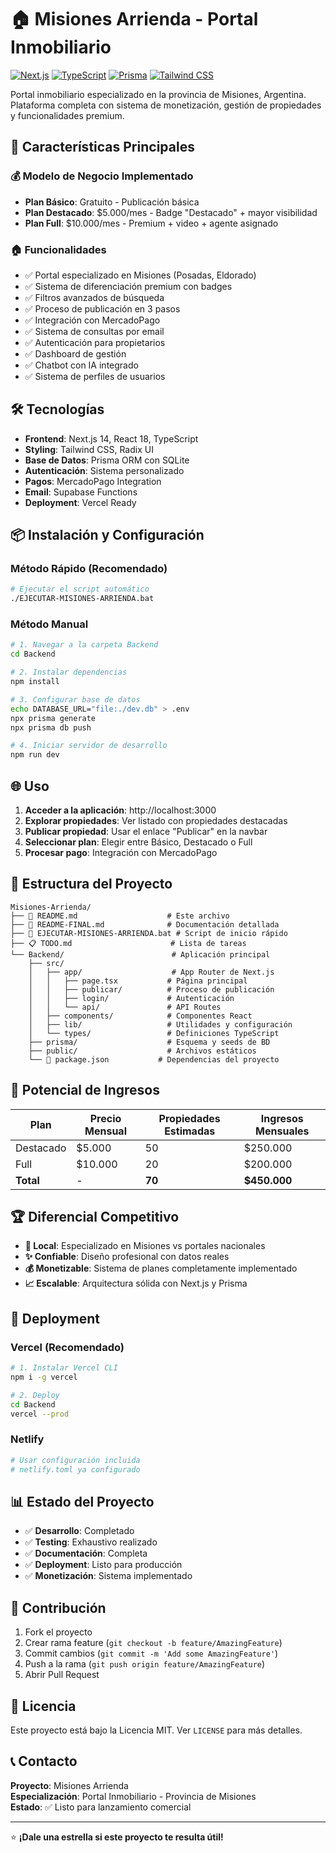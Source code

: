 # 🏠 Misiones Arrienda - Portal Inmobiliario

[![Next.js](https://img.shields.io/badge/Next.js-14.0.4-black?style=flat-square&logo=next.js)](https://nextjs.org/)
[![TypeScript](https://img.shields.io/badge/TypeScript-5.4.5-blue?style=flat-square&logo=typescript)](https://www.typescriptlang.org/)
[![Prisma](https://img.shields.io/badge/Prisma-5.7.1-2D3748?style=flat-square&logo=prisma)](https://www.prisma.io/)
[![Tailwind CSS](https://img.shields.io/badge/Tailwind_CSS-3.4.4-38B2AC?style=flat-square&logo=tailwind-css)](https://tailwindcss.com/)

Portal inmobiliario especializado en la provincia de Misiones, Argentina. Plataforma completa con sistema de monetización, gestión de propiedades y funcionalidades premium.

## 🚀 Características Principales

### 💰 **Modelo de Negocio Implementado**
- **Plan Básico**: Gratuito - Publicación básica
- **Plan Destacado**: $5.000/mes - Badge "Destacado" + mayor visibilidad
- **Plan Full**: $10.000/mes - Premium + video + agente asignado

### 🏠 **Funcionalidades**
- ✅ Portal especializado en Misiones (Posadas, Eldorado)
- ✅ Sistema de diferenciación premium con badges
- ✅ Filtros avanzados de búsqueda
- ✅ Proceso de publicación en 3 pasos
- ✅ Integración con MercadoPago
- ✅ Sistema de consultas por email
- ✅ Autenticación para propietarios
- ✅ Dashboard de gestión
- ✅ Chatbot con IA integrado
- ✅ Sistema de perfiles de usuarios

## 🛠️ Tecnologías

- **Frontend**: Next.js 14, React 18, TypeScript
- **Styling**: Tailwind CSS, Radix UI
- **Base de Datos**: Prisma ORM con SQLite
- **Autenticación**: Sistema personalizado
- **Pagos**: MercadoPago Integration
- **Email**: Supabase Functions
- **Deployment**: Vercel Ready

## 📦 Instalación y Configuración

### Método Rápido (Recomendado)
```bash
# Ejecutar el script automático
./EJECUTAR-MISIONES-ARRIENDA.bat
```

### Método Manual
```bash
# 1. Navegar a la carpeta Backend
cd Backend

# 2. Instalar dependencias
npm install

# 3. Configurar base de datos
echo DATABASE_URL="file:./dev.db" > .env
npx prisma generate
npx prisma db push

# 4. Iniciar servidor de desarrollo
npm run dev
```

## 🌐 Uso

1. **Acceder a la aplicación**: http://localhost:3000
2. **Explorar propiedades**: Ver listado con propiedades destacadas
3. **Publicar propiedad**: Usar el enlace "Publicar" en la navbar
4. **Seleccionar plan**: Elegir entre Básico, Destacado o Full
5. **Procesar pago**: Integración con MercadoPago

## 📁 Estructura del Proyecto

```
Misiones-Arrienda/
├── 📄 README.md                    # Este archivo
├── 📄 README-FINAL.md              # Documentación detallada
├── 🚀 EJECUTAR-MISIONES-ARRIENDA.bat # Script de inicio rápido
├── 📋 TODO.md                      # Lista de tareas
└── Backend/                        # Aplicación principal
    ├── src/
    │   ├── app/                    # App Router de Next.js
    │   │   ├── page.tsx           # Página principal
    │   │   ├── publicar/          # Proceso de publicación
    │   │   ├── login/             # Autenticación
    │   │   └── api/               # API Routes
    │   ├── components/            # Componentes React
    │   ├── lib/                   # Utilidades y configuración
    │   └── types/                 # Definiciones TypeScript
    ├── prisma/                    # Esquema y seeds de BD
    ├── public/                    # Archivos estáticos
    └── 📄 package.json           # Dependencias del proyecto
```

## 🎯 Potencial de Ingresos

| Plan | Precio Mensual | Propiedades Estimadas | Ingresos Mensuales |
|------|----------------|----------------------|-------------------|
| Destacado | $5.000 | 50 | $250.000 |
| Full | $10.000 | 20 | $200.000 |
| **Total** | - | **70** | **$450.000** |

## 🏆 Diferencial Competitivo

- **🎯 Local**: Especializado en Misiones vs portales nacionales
- **✨ Confiable**: Diseño profesional con datos reales
- **💰 Monetizable**: Sistema de planes completamente implementado
- **📈 Escalable**: Arquitectura sólida con Next.js y Prisma

## 🚀 Deployment

### Vercel (Recomendado)
```bash
# 1. Instalar Vercel CLI
npm i -g vercel

# 2. Deploy
cd Backend
vercel --prod
```

### Netlify
```bash
# Usar configuración incluida
# netlify.toml ya configurado
```

## 📊 Estado del Proyecto

- ✅ **Desarrollo**: Completado
- ✅ **Testing**: Exhaustivo realizado
- ✅ **Documentación**: Completa
- ✅ **Deployment**: Listo para producción
- ✅ **Monetización**: Sistema implementado

## 🤝 Contribución

1. Fork el proyecto
2. Crear rama feature (`git checkout -b feature/AmazingFeature`)
3. Commit cambios (`git commit -m 'Add some AmazingFeature'`)
4. Push a la rama (`git push origin feature/AmazingFeature`)
5. Abrir Pull Request

## 📝 Licencia

Este proyecto está bajo la Licencia MIT. Ver `LICENSE` para más detalles.

## 📞 Contacto

**Proyecto**: Misiones Arrienda  
**Especialización**: Portal Inmobiliario - Provincia de Misiones  
**Estado**: ✅ Listo para lanzamiento comercial

---

⭐ **¡Dale una estrella si este proyecto te resulta útil!**
